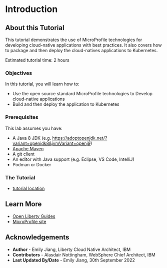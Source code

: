 # Introduction

## About this Tutorial

This tutorial demonstrates the use of MicroProfile technologies for developing cloud-native applications with best practices. It also covers how to package and then deploy the cloud-natives applications to Kubernetes.

Estimated tutorial time: 2 hours 

### Objectives

In this tutorial, you will learn how to:
* Use the open source standard MicroProfile technologies to Develop cloud-native applications
* Build and then deploy the application to Kubernetes

### Prerequisites

This lab assumes you have:
* A Java 8 JDK (e.g. https://adoptopenjdk.net/?variant=openjdk8&jvmVariant=openj9)
* [Apache Maven](https://maven.apache.org/)
* A git client
* An editor with Java support (e.g. Eclipse, VS Code, IntelliJ)
* Podman or Docker

### The Tutorial 

* [tutorial location](https://github.com/Emily-Jiang/tutorial-microprofile)

## Learn More

* [Open Liberty Guides](https://openliberty.io/guides/)
* [MicroProfile site](https://microprofile.io/)

## Acknowledgements
* **Author** - Emily Jiang, Liberty Cloud Native Architect, IBM
* **Contributors** -  Alasdair Nottingham, WebSphere Chief Architect, IBM
* **Last Updated By/Date** - Emily Jiang, 30th September 2022
